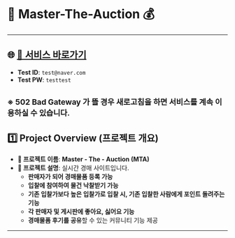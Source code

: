 # 📣 Master-The-Auction 💰

---
 
 ## 🌐 **[🔗 서비스 바로가기](https://mastertheauction.store/)**
 
- **Test ID**: `test@naver.com`  
- **Test PW**: `testtest`

<sup>※ <strong>502 Bad Gateway</strong> 가 뜰 경우 새로고침을 하면 서비스를 계속 이용하실 수 있습니다.</sup>
 ---

## 1️⃣ Project Overview (프로젝트 개요)

- **📝 프로젝트 이름**: **Master - The - Auction (MTA)**  
- **📖 프로젝트 설명**:   실시간 경매 사이트입니다.
  - **판매자가 되어 경매물품 등록 가능**  
  - **입찰에 참여하여 물건 낙찰받기 가능**
  - **기존 입찰가보다 높은 입찰가로 입찰 시, 기존 입찰한 사람에게 포인트 돌려주는 기능**
  - **각 판매자 및 게시판에 좋아요, 싫어요 기능**  
  - **경매물품 후기를 공유**할 수 있는 커뮤니티 기능 제공  

---
